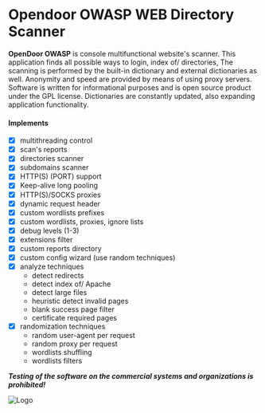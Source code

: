 Opendoor OWASP WEB Directory Scanner
=====================================

**OpenDoor OWASP** is console multifunctional website's scanner.
This application finds all possible ways to login, index of/ directories, 
The scanning is performed by the built-in dictionary and external dictionaries as well. Anonymity and speed are provided by means of using proxy servers.
Software is written for informational purposes and is open source product under the GPL license.
Dictionaries are constantly updated, also expanding application functionality.


#### Implements
- [x] multithreading control
- [x] scan's reports
- [x] directories scanner
- [x] subdomains scanner
- [x] HTTP(S) (PORT) support
- [x] Keep-alive long pooling
- [x] HTTP(S)/SOCKS proxies
- [x] dynamic request header
- [x] custom wordlists prefixes
- [x] custom wordlists, proxies, ignore lists
- [x] debug levels (1-3)
- [x] extensions filter
- [x] custom reports directory
- [x] custom config wizard (use random techniques)
- [x] analyze techniques
    * detect redirects
    * detect index of/ Apache
    * detect large files
    * heuristic detect invalid pages
    * blank success page filter
    * certificate required pages
- [x] randomization techniques
    * random user-agent per request
    * random proxy per request
    * wordlists shuffling
    * wordlists filters


***Testing of the software on the commercial systems and organizations is prohibited!***

![Logo](images/open-door.png)